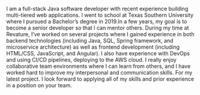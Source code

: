 I am a full-stack Java software developer with recent experience building multi-tiered web applications. 
I went to school at Texas Southern University where I pursued a Bachelor’s degree in 2019.In a few years, 
my goal is to become a senior developer so that I can mentor others.
During my time at Revature, I’ve worked on several projects where I gained experience in both backend technologies 
(including Java, SQL, Spring framework, and microservice architecture) as well as frontend development
(including HTML/CSS, JavaScript, and Angular).
I also have experience with DevOps and using CI/CD pipelines, deploying to the AWS cloud. 
I really enjoy collaborative team environments where I can learn from others, and 
I have worked hard to improve my interpersonal and communication skills. For my latest project. 
I look forward to applying all of my skills and prior experience in a position on your team.
